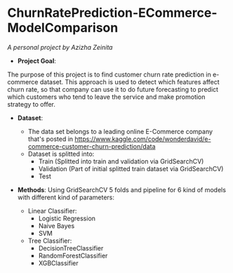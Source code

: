 # ChurnRatePrediction-ECommerce-ModelComparison

*A personal project by Azizha Zeinita*

* **Project Goal**: 

The purpose of this project is to find customer churn rate prediction in e-commerce dataset. This approach is used to detect which features affect churn rate, so that company can use it to do future forecasting to predict which customers who tend to leave the service and make promotion strategy to offer.


* **Dataset**:
  * The data set belongs to a leading online E-Commerce company that's posted in https://www.kaggle.com/code/wonderdavid/e-commerce-customer-churn-prediction/data
  * Dataset is splitted into:
       * Train (Splitted into train and validation via GridSearchCV)
       * Validation (Part of initial splitted train dataset via GridSearchCV)
       * Test


* **Methods**: 
  Using GridSearchCV 5 folds and pipeline for 6 kind of models with different kind of parameters:
   * Linear Classifier:
       * Logistic Regression
       * Naive Bayes
       * SVM
    * Tree Classifier:
      * DecisionTreeClassifier
      * RandomForestClassifier
      * XGBClassifier
